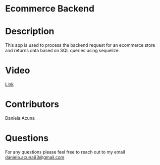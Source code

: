 
# Ecommerce Backend 


# Description 
This app is used to process the backend request for an ecommerce store and returns data based on SQL queries using sequelize.

# Video 
[Link](https://www.youtube.com/watch?v=fwVEz3YQ6D0)




# Contributors 
Daniela Acuna 

# Questions 
For any questions please feel free to reach out to my email
daniela.acuna93@gmail.com 


